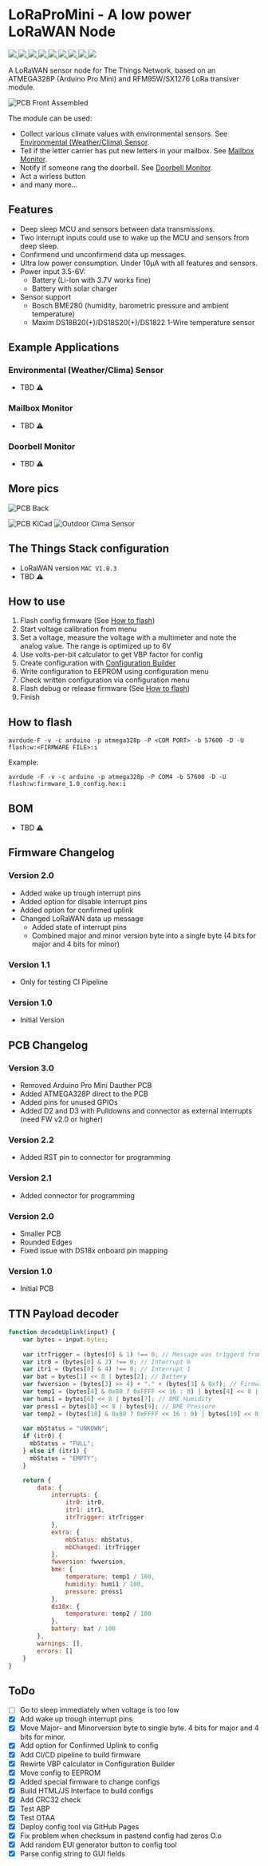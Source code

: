 # LoRaProMini - A low power LoRaWAN Node

[
  ![](https://img.shields.io/github/workflow/status/foorschtbar/LoRaProMini/Build%20and%20Release?style=plastic)
  ![](https://img.shields.io/github/languages/top/foorschtbar/LoRaProMini?style=plastic)
  ![](https://img.shields.io/github/last-commit/foorschtbar/LoRaProMini?style=plastic)
  ![](https://img.shields.io/github/commit-activity/y/foorschtbar/LoRaProMini?style=plastic)
  ![](https://img.shields.io/github/release-date/foorschtbar/LoRaProMini?style=plastic)
  ![](https://img.shields.io/github/repo-size/foorschtbar/LoRaProMini?style=plastic)
  ![](https://img.shields.io/github/downloads/foorschtbar/LoRaProMini/total?style=plastic)
  ![](https://img.shields.io/github/deployments/foorschtbar/LoRaProMini/github-pages?style=plastic)
  ![](https://img.shields.io/github/license/foorschtbar/LoRaProMini?style=plastic)
](https://github.com/foorschtbar/LoRaProMini)

A LoRaWAN sensor node for The Things Network, based on an ATMEGA328P (Arduino Pro Mini) and RFM95W/SX1276 LoRa transiver module. 

![PCB Front Assembled](.github/pcb_front_assembled.png)

The module can be used:
- Collect various climate values with environmental sensors. See [Environmental (Weather/Clima) Sensor](#environmental-weatherclima-sensor).
- Tell if the letter carrier has put new letters in your mailbox. See [Mailbox Monitor](#mailbox-monitor).
- Notify if someone rang the doorbell. See [Doorbell Monitor](#doorbell-monitor).
- Act a wirless button
- and many more...

## Features
- Deep sleep MCU and sensors between data transmissions.
- Two interrupt inputs could use to wake up the MCU and sensors from deep sleep.
- Confirmend und unconfirmend data up messages.
- Ultra low power consumption. Under 10μA with all features and sensors.
- Power input 3.5-6V:
    - Battery (Li-Ion with 3.7V works fine)
    - Battery with solar charger
- Sensor support
    - Bosch BME280 (humidity, barometric pressure and ambient temperature)
    - Maxim DS18B20(+)/DS18S20(+)/DS1822 1-Wire temperature sensor 

## Example Applications
### Environmental (Weather/Clima) Sensor
- TBD :warning:
### Mailbox Monitor
- TBD :warning:
### Doorbell Monitor
- TBD :warning:

## More pics

<!--- ![PCB Front](.github/pcb_front.png) --->
![PCB Back](.github/pcb_back.png)
<!--- ![PCB Back](.github/pcb_back.png) --->
![PCB KiCad](.github/pcb_kicad.png)
![Outdoor Clima Sensor](.github/outdoor_environmental_sensor.jpg)

## The Things Stack configuration

- LoRaWAN version `MAC V1.0.3`
- TBD :warning:

## How to use

1. Flash config firmware (See [How to flash](#how-to-flash))
1. Start voltage calibration from menu
1. Set a voltage, measure the voltage with a multimeter and note the analog value. The range is optimized up to 6V
1. Use volts-per-bit calculator to get VBP factor for config
1. Create configuration with [Configuration Builder](https://foorschtbar.github.io/LoRaProMini/)
1. Write configuration to EEPROM using configuration menu
1. Check written configuration via configuration menu
1. Flash debug or release firmware (See [How to flash](#how-to-flash))
1. Finish

## How to flash

```
avrdude-F -v -c arduino -p atmega328p -P <COM PORT> -b 57600 -D -U flash:w:<FIRMWARE FILE>:i
```

Example:
```
avrdude -F -v -c arduino -p atmega328p -P COM4 -b 57600 -D -U flash:w:firmware_1.0_config.hex:i
```

## BOM
- TBD :warning:

## Firmware Changelog

### Version 2.0
- Added wake up trough interrupt pins
- Added option for disable interrupt pins
- Added option for confirmed uplink
- Changed LoRaWAN data up message
    - Added state of interrupt pins
    - Combined major and minor version byte into a single byte (4 bits for major and 4 bits for minor)

### Version 1.1
- Only for testing CI Pipeline

### Version 1.0
- Initial Version

## PCB Changelog

### Version 3.0
- Removed Arduino Pro Mini Dauther PCB
- Added ATMEGA328P direct to the PCB
- Added pins for unused GPIOs
- Added D2 and D3 with Pulldowns and connector as external interrupts (need FW v2.0 or higher)

### Version 2.2
- Added RST pin to connector for programming

### Version 2.1
- Added connector for programming

### Version 2.0
- Smaller PCB
- Rounded Edges
- Fixed issue with DS18x onboard pin mapping

### Version 1.0
- Initial PCB
 
## TTN Payload decoder
```javascript
function decodeUplink(input) {
    var bytes = input.bytes;
    
    var itrTrigger = (bytes[0] & 1) !== 0; // Message was triggerd from interrupt
    var itr0 = (bytes[0] & 2) !== 0; // Interrupt 0
    var itr1 = (bytes[0] & 4) !== 0; // Interrupt 1
    var bat = bytes[1] << 8 | bytes[2]; // Battery
    var fwversion = (bytes[3] >> 4) + "." + (bytes[3] & 0xf); // Firmware version
    var temp1 = (bytes[4] & 0x80 ? 0xFFFF << 16 : 0) | bytes[4] << 8 | bytes[5]; // BME Temperature
    var humi1 = bytes[6] << 8 | bytes[7]; // BME Humidity
    var press1 = bytes[8] << 8 | bytes[9]; // BME Pressure
    var temp2 = (bytes[10] & 0x80 ? 0xFFFF << 16 : 0) | bytes[10] << 8 | bytes[11]; // DS18x Temperature
    
    var mbStatus = "UNKOWN";
    if (itr0) {
      mbStatus = "FULL";
    } else if (itr1) {
      mbStatus = "EMPTY";
    }

    return {
        data: {
            interrupts: {
                itr0: itr0,
                itr1: itr1,
                itrTrigger: itrTrigger
            },
            extra: {
                mbStatus: mbStatus,
                mbChanged: itrTrigger
            },
            fwversion: fwversion,
            bme: {
                temperature: temp1 / 100,
                humidity: humi1 / 100,
                pressure: press1
            },
            ds18x: {
                temperature: temp2 / 100
            },
            battery: bat / 100
        },
        warnings: [],
        errors: []
    }
}
```

## ToDo

- [ ] Go to sleep immediately when voltage is too low
- [x] Add wake up trough interrupt pins
- [x] Move Major- and Minorversion byte to single byte. 4 bits for major and 4 bits for minor.
- [x] Add option for Confirmed Uplink to config
- [x] Add CI/CD pipeline to build firmware
- [x] Rewirte VBP calculator in Configuration Builder
- [x] Move config to EEPROM
- [x] Added special firmware to change configs
- [x] Build HTML/JS Interface to build configs
- [x] Add CRC32 check
- [x] Test ABP
- [x] Test OTAA
- [x] Deploy config tool via GitHub Pages
- [x] Fix problem when checksum in pastend config had zeros O.o
- [x] Add random EUI generator button to config tool
- [x] Parse config string to GUI fields
